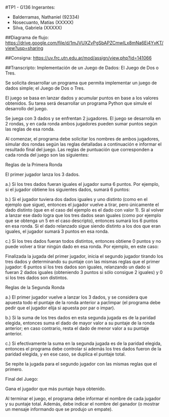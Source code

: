#TP1 - G136
Ingerantes:
 - Balderramas, Nathaniel (92334)
 - Nosecuanto, Matías (XXXXX)
 - Silva, Gabriela (XXXXX)

##Diagrama de flujo:
https://drive.google.com/file/d/1mJVUXZvPgSbAPZCmwILx8mNa6Ej4YvKT/view?usp=sharing


##Consigna:
https://uv.frc.utn.edu.ar/mod/assign/view.php?id=141066

##Transcripto:
Implementación de un Juego de Dados: El Juego de Dos o Tres.

Se solicita desarrollar un programa que permita implementar un juego de dados simple; el Juego de Dos o Tres. 

El juego se basa en lanzar dados y acumular puntos en base a los valores obtenidos. Su tarea será desarrollar un programa Python que simule el desarrollo del juego.

Se juega con 3 dados y se enfrentan 2 jugadores. El juego se desarrolla en 2 rondas, y en cada ronda ambos jugadores pueden sumar puntos según las reglas de esa ronda.

Al comenzar, el programa debe solicitar los nombres de ambos jugadores, simular dos rondas según las reglas detalladas a continuación e informar el resultado final del juego. Las reglas de puntuación que corresponden a cada ronda del juego son las siguientes:

Reglas de la Primera Ronda

El primer jugador lanza los 3 dados.

a.) Si los tres dados fueran iguales el jugador suma 6 puntos. Por ejemplo, si el jugador obtiene los siguientes dados, sumará 6 puntos:

b.) Si el jugador tuviera dos dados iguales y uno distinto (como en el ejemplo que sigue), entonces el jugador vuelve a tirar, pero únicamente el dado distinto (que en el caso del ejemplo es el dado con valor 1). Si al volver a lanzar ese dado logra que los tres dados sean iguales (como por ejemplo que se obtenga un 5 en el caso descripto), entonces sumará los 6 puntos en esa ronda. Si el dado relanzado sigue siendo distinto a los dos que eran iguales, el jugador sumará 3 puntos en esa ronda.

c.) Si los tres dados fueran todos distintos, entonces obtiene 0 puntos y no puede volver a tirar ningún dado en esa ronda. Por ejemplo, en este caso:

Finalizada la jugada del primer jugador, inicia el segundo jugador tirando los tres dados y determinando su puntaje con las mismas reglas que el primer jugador: 6 puntos si los tres dados son iguales, relanzando un dado si fueran 2 dados iguales (obteniendo 3 puntos si sólo consigue 2 iguales) y 0 si los tres dados son distintos.

Reglas de la Segunda Ronda

a.) El primer jugador vuelve a lanzar los 3 dados, y se considera que apuesta todo el puntaje de la ronda anterior a par/impar (el programa debe pedir que el jugador elija si apuesta por par o impar).

b.) Si la suma de los tres dados en esta segunda jugada es de la paridad elegida, entonces suma el dado de mayor valor a su puntaje de la ronda anterior; en caso contrario, resta el dado de menor valor a su puntaje anterior.

c.) Si efectivamente la suma en la segunda jugada es de la paridad elegida, entonces el programa debe controlar si además los tres dados fueron de la paridad elegida, y en ese caso, se duplica el puntaje total.

Se repite la jugada para el segundo jugador con las mismas reglas que el primero.

Final del Juego:

Gana el jugador que más puntaje haya obtenido.

Al terminar el juego, el programa debe informar el nombre de cada jugador y su puntaje total. Además, debe indicar el nombre del ganador (o mostrar un mensaje informando que se produjo un empate).
